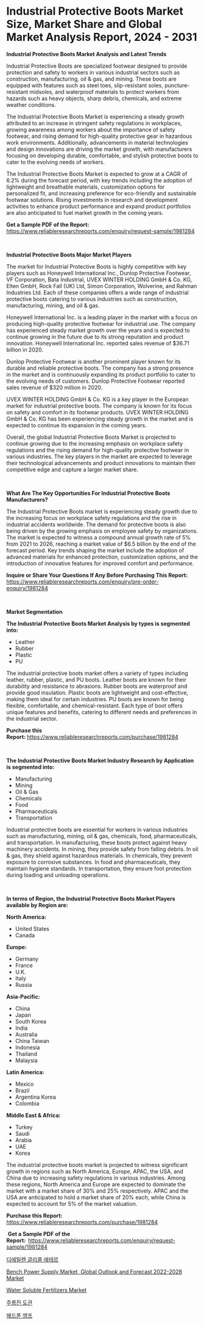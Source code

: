 <p><h1>Industrial Protective Boots Market Size, Market Share and Global Market Analysis Report, 2024 - 2031</h1></p><p><strong>Industrial Protective Boots Market Analysis and Latest Trends</strong></p>
<p><p>Industrial Protective Boots are specialized footwear designed to provide protection and safety to workers in various industrial sectors such as construction, manufacturing, oil & gas, and mining. These boots are equipped with features such as steel toes, slip-resistant soles, puncture-resistant midsoles, and waterproof materials to protect workers from hazards such as heavy objects, sharp debris, chemicals, and extreme weather conditions.</p><p>The Industrial Protective Boots Market is experiencing a steady growth attributed to an increase in stringent safety regulations in workplaces, growing awareness among workers about the importance of safety footwear, and rising demand for high-quality protective gear in hazardous work environments. Additionally, advancements in material technologies and design innovations are driving the market growth, with manufacturers focusing on developing durable, comfortable, and stylish protective boots to cater to the evolving needs of workers.</p><p>The Industrial Protective Boots Market is expected to grow at a CAGR of 6.2% during the forecast period, with key trends including the adoption of lightweight and breathable materials, customization options for personalized fit, and increasing preference for eco-friendly and sustainable footwear solutions. Rising investments in research and development activities to enhance product performance and expand product portfolios are also anticipated to fuel market growth in the coming years.</p></p>
<p><strong>Get a Sample PDF of the Report:&nbsp;</strong> <a href="https://www.reliableresearchreports.com/enquiry/request-sample/1981284">https://www.reliableresearchreports.com/enquiry/request-sample/1981284</a></p>
<p>&nbsp;</p>
<p><strong>Industrial Protective Boots Major Market Players</strong></p>
<p><p>The market for Industrial Protective Boots is highly competitive with key players such as Honeywell International Inc., Dunlop Protective Footwear, VF Corporation, Bata Industrial, UVEX WINTER HOLDING GmbH & Co. KG, Elten GmbH, Rock Fall (UK) Ltd, Simon Corporation, Wolverine, and Rahman Industries Ltd. Each of these companies offers a wide range of industrial protective boots catering to various industries such as construction, manufacturing, mining, and oil & gas.</p><p>Honeywell International Inc. is a leading player in the market with a focus on producing high-quality protective footwear for industrial use. The company has experienced steady market growth over the years and is expected to continue growing in the future due to its strong reputation and product innovation. Honeywell International Inc. reported sales revenue of $36.71 billion in 2020.</p><p>Dunlop Protective Footwear is another prominent player known for its durable and reliable protective boots. The company has a strong presence in the market and is continuously expanding its product portfolio to cater to the evolving needs of customers. Dunlop Protective Footwear reported sales revenue of $320 million in 2020.</p><p>UVEX WINTER HOLDING GmbH & Co. KG is a key player in the European market for industrial protective boots. The company is known for its focus on safety and comfort in its footwear products. UVEX WINTER HOLDING GmbH & Co. KG has been experiencing steady growth in the market and is expected to continue its expansion in the coming years.</p><p>Overall, the global Industrial Protective Boots Market is projected to continue growing due to the increasing emphasis on workplace safety regulations and the rising demand for high-quality protective footwear in various industries. The key players in the market are expected to leverage their technological advancements and product innovations to maintain their competitive edge and capture a larger market share.</p></p>
<p>&nbsp;</p>
<p><strong>What Are The Key Opportunities For Industrial Protective Boots Manufacturers?</strong></p>
<p><p>The Industrial Protective Boots market is experiencing steady growth due to the increasing focus on workplace safety regulations and the rise in industrial accidents worldwide. The demand for protective boots is also being driven by the growing emphasis on employee safety by organizations. The market is expected to witness a compound annual growth rate of 5% from 2021 to 2026, reaching a market value of $6.5 billion by the end of the forecast period. Key trends shaping the market include the adoption of advanced materials for enhanced protection, customization options, and the introduction of innovative features for improved comfort and performance.</p></p>
<p><strong>Inquire or Share Your Questions If Any Before Purchasing This Report:</strong> <a href="https://www.reliableresearchreports.com/enquiry/pre-order-enquiry/1981284">https://www.reliableresearchreports.com/enquiry/pre-order-enquiry/1981284</a></p>
<p>&nbsp;</p>
<p><strong>Market Segmentation</strong></p>
<p><strong>The Industrial Protective Boots Market Analysis by types is segmented into:</strong></p>
<p><ul><li>Leather</li><li>Rubber</li><li>Plastic</li><li>PU</li></ul></p>
<p><p>The industrial protective boots market offers a variety of types including leather, rubber, plastic, and PU boots. Leather boots are known for their durability and resistance to abrasions. Rubber boots are waterproof and provide good insulation. Plastic boots are lightweight and cost-effective, making them ideal for certain industries. PU boots are known for being flexible, comfortable, and chemical-resistant. Each type of boot offers unique features and benefits, catering to different needs and preferences in the industrial sector.</p></p>
<p><strong>Purchase this Report:&nbsp;</strong><a href="https://www.reliableresearchreports.com/purchase/1981284">https://www.reliableresearchreports.com/purchase/1981284</a></p>
<p>&nbsp;</p>
<p><strong>The Industrial Protective Boots Market Industry Research by Application is segmented into:</strong></p>
<p><ul><li>Manufacturing</li><li>Mining</li><li>Oil & Gas</li><li>Chemicals</li><li>Food</li><li>Pharmaceuticals</li><li>Transportation</li></ul></p>
<p><p>Industrial protective boots are essential for workers in various industries such as manufacturing, mining, oil & gas, chemicals, food, pharmaceuticals, and transportation. In manufacturing, these boots protect against heavy machinery accidents. In mining, they provide safety from falling debris. In oil & gas, they shield against hazardous materials. In chemicals, they prevent exposure to corrosive substances. In food and pharmaceuticals, they maintain hygiene standards. In transportation, they ensure foot protection during loading and unloading operations.</p></p>
<p>&nbsp;</p>
<p><strong>In terms of Region, the Industrial Protective Boots Market Players available by Region are:</strong></p>
<p>
    <p> <strong> North America: </strong>
        <ul>
            <li>United States</li>
            <li>Canada</li>
        </ul>
        </p> 
    <p> <strong> Europe: </strong>
        <ul>
            <li>Germany</li>
            <li>France</li>
            <li>U.K.</li>
            <li>Italy</li>
            <li>Russia</li>
        </ul>
        </p> 
    <p> <strong> Asia-Pacific: </strong>
        <ul>
            <li>China</li>
            <li>Japan</li>
            <li>South Korea</li>
            <li>India</li>
            <li>Australia</li>
            <li>China Taiwan</li>
            <li>Indonesia</li>
            <li>Thailand</li>
            <li>Malaysia</li>
        </ul>
        </p> 
    <p> <strong> Latin America: </strong>
        <ul>
            <li>Mexico</li>
            <li>Brazil</li>
            <li>Argentina Korea</li>
            <li>Colombia</li>
        </ul>
        </p> 
    <p> <strong> Middle East & Africa: </strong>
        <ul>
            <li>Turkey</li>
            <li>Saudi</li>
            <li>Arabia</li>
            <li>UAE</li>
            <li>Korea</li>
        </ul>
    </p>
    </p>
<p><p>The industrial protective boots market is projected to witness significant growth in regions such as North America, Europe, APAC, the USA, and China due to increasing safety regulations in various industries. Among these regions, North America and Europe are expected to dominate the market with a market share of 30% and 25% respectively. APAC and the USA are anticipated to hold a market share of 20% each, while China is expected to account for 5% of the market valuation.</p></p>
<p><strong>Purchase this Report: </strong><a href="https://www.reliableresearchreports.com/purchase/1981284">https://www.reliableresearchreports.com/purchase/1981284</a></p>
<p>&nbsp;<strong>Get a Sample PDF of the Report:&nbsp;&nbsp;</strong><a href="https://www.reliableresearchreports.com/enquiry/request-sample/1981284">https://www.reliableresearchreports.com/enquiry/request-sample/1981284</a></p>
<p><strong></strong></p>
<p><p><a href="https://medium.com/@lucianmaluan2022/%EB%8B%A4%EC%9D%B4%EC%97%90%EC%B9%A0%EB%A0%8C-%EA%B8%80%EB%A6%AC%EC%BD%9C-%EC%97%90%ED%85%8C%EB%A5%B4-%EC%8B%9C%EC%9E%A5-%EB%B3%B4%EA%B3%A0%EC%84%9C%EB%8A%94-%EC%9D%B4-%EC%8B%9C%EC%9E%A5%EC%9D%98-%EC%B5%9C%EC%8B%A0-%ED%8A%B8%EB%A0%8C%EB%93%9C%EC%99%80-%EC%84%B1%EC%9E%A5-%EA%B8%B0%ED%9A%8C%EB%A5%BC-%EB%B3%B4%EC%97%AC%EC%A4%8D%EB%8B%88%EB%8B%A4-d20010f05a56">디에틸렌 글리콜 에테르</a></p><p><a href="https://www.linkedin.com/pulse/bench-power-supply-market-global-outlook-forecast-2022-2028-challenges-bn10e?trackingId=%2FU1a8aLiJJtG1EuW5ArOog%3D%3D">Bench Power Supply Market, Global Outlook and Forecast 2022-2028 Market</a></p><p><a href="https://issuu.com/reportprime-2/docs/water-soluble-fertilizers-market-si_46faead87c9cd1">Water Soluble Fertilizers Market</a></p><p><a href="https://github.com/hxzi07639916/Market-Research-Report-List-1/blob/main/62096267787.md">주름진 도관</a></p><p><a href="https://medium.com/@danykakilback/%ED%97%A4%EB%93%9C%ED%8F%B0-%EC%95%B0%ED%94%84-%EC%8B%9C%EC%9E%A5-%EB%B6%84%EC%84%9D-%EB%B0%8F-%EA%B7%9C%EB%AA%A8-%EC%98%88%EC%B8%A1%EC%9D%80-2024%EB%85%84%EB%B6%80%ED%84%B0-2031%EB%85%84%EA%B9%8C%EC%A7%80-%EA%B8%B0%EA%B0%84%EC%9D%84-%EB%8C%80%EC%83%81%EC%9C%BC%EB%A1%9C-%ED%95%A9%EB%8B%88%EB%8B%A4-bbd402aca3ed">헤드폰 앰프</a></p></p>